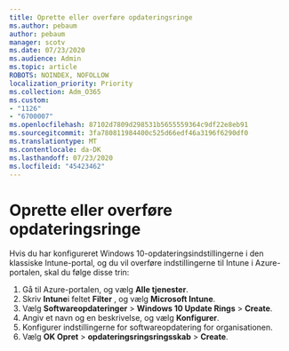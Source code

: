 ```yaml
---
title: Oprette eller overføre opdateringsringe
ms.author: pebaum
author: pebaum
manager: scotv
ms.date: 07/23/2020
ms.audience: Admin
ms.topic: article
ROBOTS: NOINDEX, NOFOLLOW
localization_priority: Priority
ms.collection: Adm_O365
ms.custom:
- "1126"
- "6700007"
ms.openlocfilehash: 87102d7809d298531b5655559364c9df22e8eb91
ms.sourcegitcommit: 3fa780811984400c525d66edf46a3196f6290df0
ms.translationtype: MT
ms.contentlocale: da-DK
ms.lasthandoff: 07/23/2020
ms.locfileid: "45423462"
---
```

# <a name="create-or-migrate-update-rings"></a>Oprette eller overføre opdateringsringe

Hvis du har konfigureret Windows 10-opdateringsindstillingerne i den klassiske Intune-portal, og du vil overføre indstillingerne til Intune i Azure-portalen, skal du følge disse trin:

1.  Gå til Azure-portalen, og vælg **Alle tjenester**.
2.  Skriv **Intune**i feltet **Filter** , og vælg **Microsoft Intune**.
3.  Vælg **Softwareopdateringer**   >   **Windows 10 Update Rings**   >   **Create**.
4.  Angiv et navn og en beskrivelse, og vælg **Konfigurer**.
5.  Konfigurer indstillingerne for softwareopdatering for organisationen.
6.  Vælg **OK Opret**  >  **opdateringsringsringsskab**  >  **Create**.